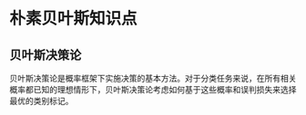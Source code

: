 # 朴素贝叶斯知识点

## 贝叶斯决策论

​	贝叶斯决策论是概率框架下实施决策的基本方法。对于分类任务来说，在所有相关概率都已知的理想情形下，贝叶斯决策论考虑如何基于这些概率和误判损失来选择最优的类别标记。

​	